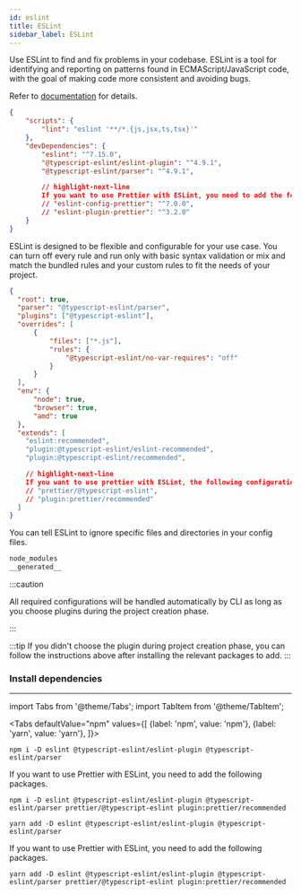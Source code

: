 ```yaml
---
id: eslint
title: ESLint
sidebar_label: ESLint
---
```


Use ESLint to find and fix problems in your codebase.
ESLint is a tool for identifying and reporting on patterns found in ECMAScript/JavaScript code, with the goal of making code more consistent and avoiding bugs.

Refer to [documentation](https://eslint.org/) for details.


```json title="package.json"
{
    "scripts": {
        "lint": "eslint '**/*.{js,jsx,ts,tsx}'"
    },
    "devDependencies": {
        "eslint": "^7.15.0",
        "@typescript-eslint/eslint-plugin": "^4.9.1",
        "@typescript-eslint/parser": "^4.9.1",

        // highlight-next-line
        If you want to use Prettier with ESLint, you need to add the following packages.
        // "eslint-config-prettier": "^7.0.0",
        // "eslint-plugin-prettier": "^3.2.0"
    }
}
```

ESLint is designed to be flexible and configurable for your use case. You can turn off every rule and run only with basic syntax validation or mix and match the bundled rules and your custom rules to fit the needs of your project. 

```json title="_.eslintrc"
{
  "root": true,
  "parser": "@typescript-eslint/parser",
  "plugins": ["@typescript-eslint"],
  "overrides": [
      {
          "files": ["*.js"],
          "rules": {
              "@typescript-eslint/no-var-requires": "off"
          }
      }
  ],
  "env": {
      "node": true,
      "browser": true,
      "amd": true
  },
  "extends": [
    "eslint:recommended",
    "plugin:@typescript-eslint/eslint-recommended",
    "plugin:@typescript-eslint/recommended",

    // highlight-next-line
    If you want to use prettier with ESLint, the following configuration can be used.
    // "prettier/@typescript-eslint",
    // "plugin:prettier/recommended" 
  ]
}
```

You can tell ESLint to ignore specific files and directories in your config files.

```bash title=".eslintignore"
node_modules
__generated__
```

:::caution

All required configurations will be handled automatically by CLI as long as you choose plugins during the project creation phase.

:::

:::tip
If you didn't choose the plugin during project creation phase, you can follow the instructions above after installing the relevant packages to add.
:::

### Install dependencies  
---
import Tabs from '@theme/Tabs';
import TabItem from '@theme/TabItem';

<Tabs
  defaultValue="npm"
  values={[
    {label: 'npm', value: 'npm'},
    {label: 'yarn', value: 'yarn'},
  ]}>
  <TabItem value="npm">

```
npm i -D eslint @typescript-eslint/eslint-plugin @typescript-eslint/parser
```
If you want to use Prettier with ESLint, you need to add the following packages.

```
npm i -D eslint @typescript-eslint/eslint-plugin @typescript-eslint/parser prettier/@typescript-eslint plugin:prettier/recommended
```
  </TabItem>
  <TabItem value="yarn">

```
yarn add -D eslint @typescript-eslint/eslint-plugin @typescript-eslint/parser
```
If you want to use Prettier with ESLint, you need to add the following packages.

```
yarn add -D eslint @typescript-eslint/eslint-plugin @typescript-eslint/parser prettier/@typescript-eslint plugin:prettier/recommended
```            
  </TabItem>
</Tabs>